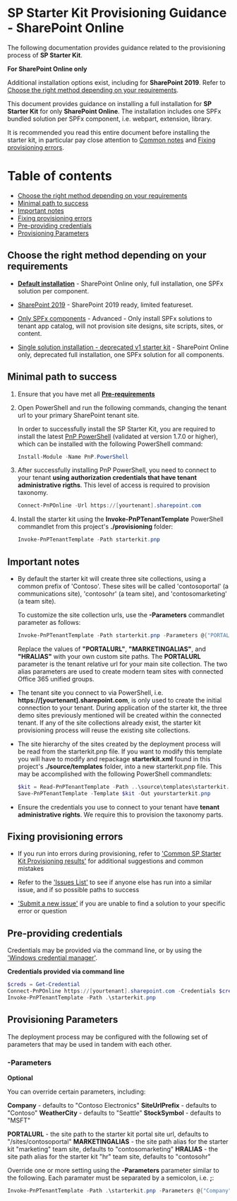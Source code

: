 # SP Starter Kit Provisioning Guidance - SharePoint Online

The following documentation provides guidance related to the provisioning process of **SP Starter Kit**.

**For SharePoint Online only**

Additional installation options exist, including for **SharePoint 2019**. Refer to [Choose the right method depending on your requirements](#choose-the-right-method-depending-on-your-requirements).

This document provides guidance on installing a full installation for **SP Starter Kit** for only **SharePoint Online**. The installation includes one SPFx bundled solution per SPFx component, i.e. webpart, extension, library.

It is recommended you read this entire document before installing the starter kit, in particular pay close attention to [Common notes](#common-notes) and [Fixing provisioning errors](#fixing-provisioning-errors).

# Table of contents

- [Choose the right method depending on your requirements](#choose-the-right-method-depending-on-your-requirements)
- [Minimal path to success](#minimal-path-to-success)
- [Important notes](#important-notes)
- [Fixing provisioning errors](#fixing-provisioning-errors)
- [Pre-providing credentials](#pre-providing-credentials)
- [Provisioning Parameters](#provisioning-parameters)


## Choose the right method depending on your requirements

- **[Default installation](#minimal-path-to-success)** - SharePoint Online only, full installation, one SPFx solution per component.

- [SharePoint 2019](./readme-sp2019.md) - SharePoint 2019 ready, limited featureset.

- [Only SPFx components](./readme-spfx-only.md) - Advanced - Only install SPFx solutions to tenant app catalog, will not provision site designs, site scripts, sites, or content.

- [Single solution installation - deprecated v1 starter kit](https://github.com/pnp/sp-starter-kit/tree/v1/provisioning/) - SharePoint Online only, deprecated full installation, one SPFx solution for all components.


## Minimal path to success

1. Ensure that you have met all **[Pre-requirements](../README.md#Pre-requirements)**

2. Open PowerShell and run the following commands, changing the tenant url to your primary SharePoint tenant site.

   In order to successfully install the SP Starter Kit, you are required to install the latest [PnP PowerShell](https://github.com/pnp/powershell) (validated at version 1.7.0 or higher), which can be installed with the following PowerShell command:

   ```powershell
   Install-Module -Name PnP.PowerShell
   ```

3. After successfully installing PnP PowerShell, you need to connect to your tenant **using authorization credentials that have tenant administrative rigths**. This level of access is required to provision taxonomy.

   ```powershell
   Connect-PnPOnline -Url https://[yourtenant].sharepoint.com
   ```

4. Install the starter kit using the **Invoke-PnPTenantTemplate** PowerShell commandlet from this project's **./provisioning** folder:

   ```powershell
   Invoke-PnPTenantTemplate -Path starterkit.pnp
   ```


## Important notes

- By default the starter kit will create three site collections, using a common prefix of 'Contoso'. These sites will be called 'contosoportal' (a communications site), 'contosohr' (a team site), and 'contosomarketing' (a team site). 

  To customize the site collection urls, use the **-Parameters** commandlet parameter as follows:

  ```powershell
  Invoke-PnPTenantTemplate -Path starterkit.pnp -Parameters @{"PORTALURL"="/sites/contosoportal"; "MARKETINGALIAS"="contosomarketing";   "HRALIAS"="contosohr" }
  ```

  Replace the values of **"PORTALURL"**, **"MARKETINGALIAS"**, and **"HRALIAS"** with your own custom site paths. The **PORTALURL** parameter is the tenant relative url for your main site collection. The two alias parameters are used to create modern team sites with connected Office 365 unified groups.

- The tenant site you connect to via PowerShell, i.e. **https://[yourtenant].sharepoint.com**, is only used to create the initial connection to your tenant. During application of the starter kit, the three demo sites previously mentioned will be created within the connected tenant. If any of the site collections already exist, the starter kit provisioning process will reuse the existing site collections.

- The site hierarchy of the sites created by the deployment process will be read from the starterkit.pnp file. If you want to modify this template you will have to modify and repackage **starterkit.xml** found in this project's **./source/templates** folder, into a new starterkit.pnp file. This may be accomplished with the following PowerShell commandlets:

  ```powershell
  $kit = Read-PnPTenantTemplate -Path ..\source\templates\starterkit.xml
  Save-PnPTenantTemplate -Template $kit -Out yourstarterkit.pnp
  ```

- Ensure the credentials you use to connect to your tenant have **tenant administrative rights**. We require this to provision the taxonomy parts.


## Fixing provisioning errors

- If you run into errors during provisioning, refer to ['Common SP Starter Kit Provisioning results'](../documentation/common-provision-results.md) for additional suggestions and common mistakes

- Refer to the ['Issues List'](https://github.com/SharePoint/sp-starter-kit/issues) to see if anyone else has run into a similar issue, and if so possible paths to success

- ['Submit a new issue'](https://github.com/SharePoint/sp-starter-kit/issues) if you are unable to find a solution to your specific error or question


## Pre-providing credentials

Credentials may be provided via the command line, or by using the ['Windows credential manager'](https://www.youtube.com/watch?v=w7NJ_qTK1l8).

**Credentials provided via command line**

```powershell
$creds = Get-Credential
Connect-PnPOnline https://[yourtenant].sharepoint.com -Credentials $creds
Invoke-PnPTenantTemplate -Path .\starterkit.pnp
```


## Provisioning Parameters

The deployment process may be configured with the following set of parameters that may be used in tandem with each other.

### -Parameters ###

**Optional**

You can override certain parameters, including:

**Company** - defaults to "Contoso Electronics"
**SiteUrlPrefix** - defaults to "Contoso"
**WeatherCity** - defaults to "Seattle"
**StockSymbol** - defaults to "MSFT"

**PORTALURL** - the site path to the starter kit portal site url, defaults to "/sites/contosoportal"
**MARKETINGALIAS** - the site path alias for the starter kit "marketing" team site, defaults to "contosomarketing"
**HRALIAS** - the site path alias for the starter kit "hr" team site, defaults to "contosohr"

Override one or more setting using the **-Parameters** parameter similar to the following. Each paramater must be separated by a semicolon, i.e. **;**:

```powershell
Invoke-PnPTenantTemplate -Path .\starterkit.pnp -Parameters @{"Company"="Your Company Name";"SiteUrlPrefix"="YourCompany";"WeatherCity"="Stockholm"}
```
